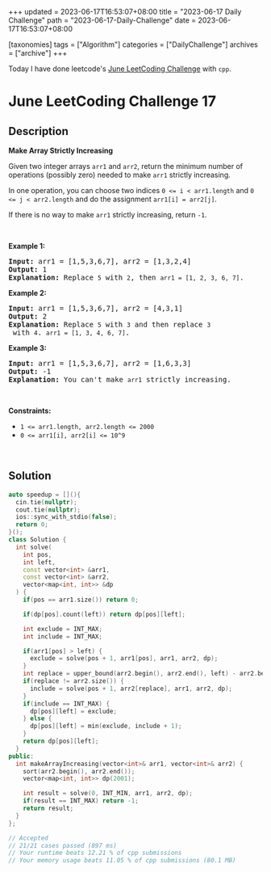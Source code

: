 +++
updated = 2023-06-17T16:53:07+08:00
title = "2023-06-17 Daily Challenge"
path = "2023-06-17-Daily-Challenge"
date = 2023-06-17T16:53:07+08:00

[taxonomies]
tags = ["Algorithm"]
categories = ["DailyChallenge"]
archives = ["archive"]
+++

Today I have done leetcode's [June LeetCoding Challenge](https://leetcode.com/problems/make-array-strictly-increasing/) with `cpp`.

<!-- more -->

# June LeetCoding Challenge 17

## Description

**Make Array Strictly Increasing**

<p>Given two integer arrays&nbsp;<code>arr1</code> and <code>arr2</code>, return the minimum number of operations (possibly zero) needed&nbsp;to make <code>arr1</code> strictly increasing.</p>

<p>In one operation, you can choose two indices&nbsp;<code>0 &lt;=&nbsp;i &lt; arr1.length</code>&nbsp;and&nbsp;<code>0 &lt;= j &lt; arr2.length</code>&nbsp;and do the assignment&nbsp;<code>arr1[i] = arr2[j]</code>.</p>

<p>If there is no way to make&nbsp;<code>arr1</code>&nbsp;strictly increasing,&nbsp;return&nbsp;<code>-1</code>.</p>

<p>&nbsp;</p>
<p><strong class="example">Example 1:</strong></p>

<pre>
<strong>Input:</strong> arr1 = [1,5,3,6,7], arr2 = [1,3,2,4]
<strong>Output:</strong> 1
<strong>Explanation:</strong> Replace <code>5</code> with <code>2</code>, then <code>arr1 = [1, 2, 3, 6, 7]</code>.
</pre>

<p><strong class="example">Example 2:</strong></p>

<pre>
<strong>Input:</strong> arr1 = [1,5,3,6,7], arr2 = [4,3,1]
<strong>Output:</strong> 2
<strong>Explanation:</strong> Replace <code>5</code> with <code>3</code> and then replace <code>3</code> with <code>4</code>. <code>arr1 = [1, 3, 4, 6, 7]</code>.
</pre>

<p><strong class="example">Example 3:</strong></p>

<pre>
<strong>Input:</strong> arr1 = [1,5,3,6,7], arr2 = [1,6,3,3]
<strong>Output:</strong> -1
<strong>Explanation:</strong> You can&#39;t make <code>arr1</code> strictly increasing.</pre>

<p>&nbsp;</p>
<p><strong>Constraints:</strong></p>

<ul>
	<li><code>1 &lt;= arr1.length, arr2.length &lt;= 2000</code></li>
	<li><code>0 &lt;= arr1[i], arr2[i] &lt;= 10^9</code></li>
</ul>

<p>&nbsp;</p>

## Solution

``` cpp
auto speedup = [](){
  cin.tie(nullptr);
  cout.tie(nullptr);
  ios::sync_with_stdio(false);
  return 0;
}();
class Solution {
  int solve(
    int pos,
    int left,
    const vector<int> &arr1,
    const vector<int> &arr2,
    vector<map<int, int>> &dp
  ) {
    if(pos == arr1.size()) return 0;

    if(dp[pos].count(left)) return dp[pos][left];

    int exclude = INT_MAX;
    int include = INT_MAX;

    if(arr1[pos] > left) {
      exclude = solve(pos + 1, arr1[pos], arr1, arr2, dp);
    }
    int replace = upper_bound(arr2.begin(), arr2.end(), left) - arr2.begin();
    if(replace != arr2.size()) {
      include = solve(pos + 1, arr2[replace], arr1, arr2, dp);
    }
    if(include == INT_MAX) {
      dp[pos][left] = exclude;
    } else {
      dp[pos][left] = min(exclude, include + 1);
    }
    return dp[pos][left];
  }
public:
  int makeArrayIncreasing(vector<int>& arr1, vector<int>& arr2) {
    sort(arr2.begin(), arr2.end());
    vector<map<int, int>> dp(2001);

    int result = solve(0, INT_MIN, arr1, arr2, dp);
    if(result == INT_MAX) return -1;
    return result;
  }
};

// Accepted
// 21/21 cases passed (897 ms)
// Your runtime beats 12.21 % of cpp submissions
// Your memory usage beats 11.05 % of cpp submissions (80.1 MB)
```
